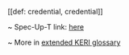 [[def: credential, credential]]

~ Spec-Up-T link: <a href='https://weboftrust.github.io/WOT-terms/docs/glossary/credential'>here</a>

~ More in <a href="https://weboftrust.github.io/WOT-terms/docs/glossary/credential">extended KERI glossary</a>
